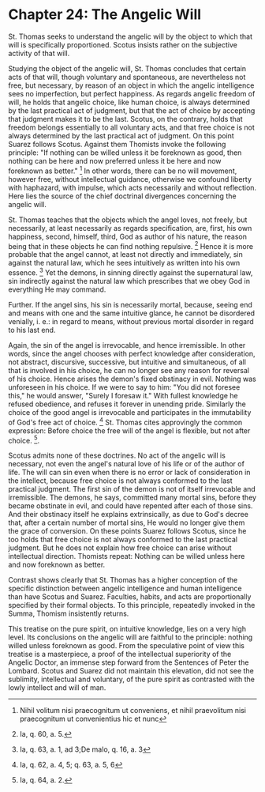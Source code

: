 # Chapter 24: The Angelic Will

St. Thomas seeks to understand the angelic will by the object to which that will is specifically proportioned. Scotus insists rather on the subjective activity of that will.

Studying the object of the angelic will, St. Thomas concludes that certain acts of that will, though voluntary and spontaneous, are nevertheless not free, but necessary, by reason of an object in which the angelic intelligence sees no imperfection, but perfect happiness. As regards angelic freedom of will, he holds that angelic choice, like human choice, is always determined by the last practical act of judgment, but that the act of choice by accepting that judgment makes it to be the last. Scotus, on the contrary, holds that freedom belongs essentially to all voluntary acts, and that free choice is not always determined by the last practical act of judgment. On this point Suarez follows Scotus. Against them Thomists invoke the following principle: "If nothing can be willed unless it be foreknown as good, then nothing can be here and now preferred unless it be here and now foreknown as better." [^606] In other words, there can be no will movement, however free, without intellectual guidance, otherwise we confound liberty with haphazard, with impulse, which acts necessarily and without reflection. Here lies the source of the chief doctrinal divergences concerning the angelic will.

St. Thomas teaches that the objects which the angel loves, not freely, but necessarily, at least necessarily as regards specification, are, first, his own happiness, second, himself, third, God as author of his nature, the reason being that in these objects he can find nothing repulsive. [^607] Hence it is more probable that the angel cannot, at least not directly and immediately, sin against the natural law, which he sees intuitively as written into his own essence. [^608] Yet the demons, in sinning directly against the supernatural law, sin indirectly against the natural law which prescribes that we obey God in everything He may command.

Further. If the angel sins, his sin is necessarily mortal, because, seeing end and means with one and the same intuitive glance, he cannot be disordered venially, i. e.: in regard to means, without previous mortal disorder in regard to his last end.

Again, the sin of the angel is irrevocable, and hence irremissible. In other words, since the angel chooses with perfect knowledge after consideration, not abstract, discursive, successive, but intuitive and simultaneous, of all that is involved in his choice, he can no longer see any reason for reversal of his choice. Hence arises the demon's fixed obstinacy in evil. Nothing was unforeseen in his choice. If we were to say to him: "You did not foresee this," he would answer, "Surely I foresaw it." With fullest knowledge he refused obedience, and refuses it forever in unending pride. Similarly the choice of the good angel is irrevocable and participates in the immutability of God's free act of choice. [^609] St. Thomas cites approvingly the common expression: Before choice the free will of the angel is flexible, but not after choice. [^610].

Scotus admits none of these doctrines. No act of the angelic will is necessary, not even the angel's natural love of his life or of the author of life. The will can sin even when there is no error or lack of consideration in the intellect, because free choice is not always conformed to the last practical judgment. The first sin of the demon is not of itself irrevocable and irremissible. The demons, he says, committed many mortal sins, before they became obstinate in evil, and could have repented after each of those sins. And their obstinacy itself he explains extrinsically, as due to God's decree that, after a certain number of mortal sins, He would no longer give them the grace of conversion. On these points Suarez follows Scotus, since he too holds that free choice is not always conformed to the last practical judgment. But he does not explain how free choice can arise without intellectual direction. Thomists repeat: Nothing can be willed unless here and now foreknown as better.

Contrast shows clearly that St. Thomas has a higher conception of the specific distinction between angelic intelligence and human intelligence than have Scotus and Suarez. Faculties, habits, and acts are proportionally specified by their formal objects. To this principle, repeatedly invoked in the Summa, Thomism insistently returns.

This treatise on the pure spirit, on intuitive knowledge, lies on a very high level. Its conclusions on the angelic will are faithful to the principle: nothing willed unless foreknown as good. From the speculative point of view this treatise is a masterpiece, a proof of the intellectual superiority of the Angelic Doctor, an immense step forward from the Sentences of Peter the Lombard. Scotus and Suarez did not maintain this elevation, did not see the sublimity, intellectual and voluntary, of the pure spirit as contrasted with the lowly intellect and will of man.

[^606]: Nihil volitum nisi praecognitum ut conveniens, et nihil praevolitum nisi praecognitum ut convenientius hic et nunc

[^607]: Ia, q. 60, a. 5.

[^608]: Ia, q. 63, a. 1, ad 3;De malo, q. 16, a. 3

[^609]: Ia, q. 62, a. 4, 5; q. 63, a. 5, 6

[^610]: Ia, q. 64, a. 2.
